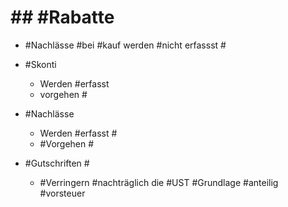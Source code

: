 # ## #Rabatte #

 - #Nachlässe #bei #kauf werden #nicht erfassst #
 - #Skonti 

	 - Werden #erfasst 
	 - vorgehen #

 - #Nachlässe 

	 - Werden #erfasst #
	 - #Vorgehen #

 - #Gutschriften #

	 - #Verringern #nachträglich die #UST #Grundlage 
 #anteilig #vorsteuer 
